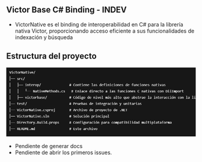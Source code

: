 ## Victor Base C# Binding - INDEV

- VictorNative es el binding de interoperabilidad en C# para la librería nativa Victor, proporcionando acceso eficiente a sus funcionalidades de indexación y búsqueda

## Estructura del proyecto

![Estructura actual](Assets/fot2.png)


- Pendiente de generar docs
- Pendiente de abrir los primeros issues.
